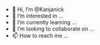 - 👋 Hi, I’m @Kanjanick
- 👀 I’m interested in ...
- 🌱 I’m currently learning ...
- 💞️ I’m looking to collaborate on ...
- 📫 How to reach me ...

<!---
Kanjanick/Kanjanick is a ✨ special ✨ repository because its `README.md` (this file) appears on your GitHub profile.
You can click the Preview link to take a look at your changes.
--->
